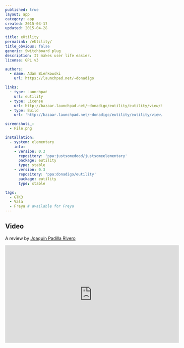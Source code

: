 ```yaml
---
published: true
layout: app
category: app
created: 2015-03-17
updated: 2015-04-28

title: eUtility
permalink: /eUtility/
title_obvious: false
generic: Switchboard plug
description: It makes user life easier.
license: GPL v3

authors:
  - name: Adam Bieńkowski
    url: https://launchpad.net/~donadigo

links:
  - type: Launchpad
    url: eutility
  - type: License
    url: http://bazaar.launchpad.net/~donadigo/eutility/eutility/view/head:/COPYING
  - type: Build
    url: 'http://bazaar.launchpad.net/~donadigo/eutility/eutility/view/head:/INSTALL'

screenshots_:
  - File.png

installation:
  - system: elementary
    info:
    - version: 0.3
      repository: 'ppa:justsomedood/justsomeelementary'
      package: eutility
      type: stable
    - version: 0.3
      repository: 'ppa:donadigo/eutility'
      package: eutility
      type: stable

tags:
  - GTK3
  - Vala
  - Freya # available for Freya
---
```

## Video
A review by [Joaquín Padilla Rivero](https://www.youtube.com/channel/UC_im4PuM9ViTNjaUf2cXmgg)

<iframe width="560" height="315" src="https://www.youtube.com/embed/JajoXk45jCo" frameborder="0" allowfullscreen></iframe>